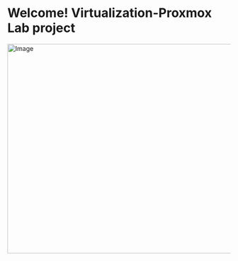 # Welcome!  Virtualization-Proxmox Lab project

<img width="702" height="474" alt="Image" src="https://github.com/user-attachments/assets/4299744c-cb8c-4589-96a8-fee5cdd0ef49" />

